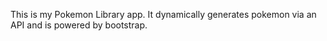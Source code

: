 This is my Pokemon Library app. It dynamically generates pokemon via an API and is powered by bootstrap. 

